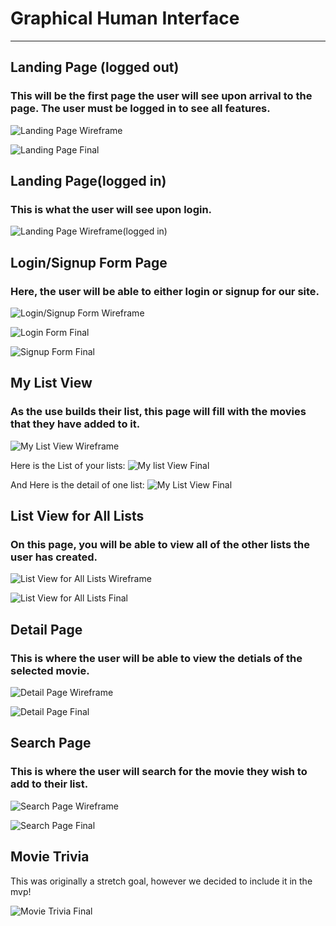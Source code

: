 # Graphical Human Interface

---

## Landing Page (logged out)

### This will be the first page the user will see upon arrival to the page. The user must be logged in to see all features.

![Landing Page Wireframe](wireframe/landing_page_so.png)

![Landing Page Final](final_product/landing_page.png)

## Landing Page(logged in)

### This is what the user will see upon login.

![Landing Page Wireframe(logged in)](wireframe/landing_page_li.png)

## Login/Signup Form Page

### Here, the user will be able to either login or signup for our site.

![Login/Signup Form Wireframe](wireframe/signup_form.png)

![Login Form Final](final_product/login.png)

![Signup Form Final](final_product/register.png)

## My List View

### As the use builds their list, this page will fill with the movies that they have added to it.

![My List View Wireframe](wireframe/my_list_view.png)

Here is the List of your lists:
![My list View Final](final_product/movie_list.png)

And Here is the detail of one list:
![My List View Final](final_product/movie_list_detail.png)

## List View for All Lists

### On this page, you will be able to view all of the other lists the user has created.

![List View for All Lists Wireframe](wireframe/all_list_view.png)

![List View for All Lists Final](final_product/com_movie_lists.png)

## Detail Page

### This is where the user will be able to view the detials of the selected movie.

![Detail Page Wireframe](wireframe/movie_detail_page.png)

![Detail Page Final](final_product/detail_page.png)

## Search Page

### This is where the user will search for the movie they wish to add to their list.

![Search Page Wireframe](wireframe/search_page.png)

![Search Page Final](final_product/search.png)

## Movie Trivia

This was originally a stretch goal, however we decided to include it in the mvp!

![Movie Trivia Final](final_product/movie_trivia)
